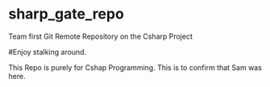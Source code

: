 # sharp_gate_repo
Team first Git Remote Repository on the Csharp Project


#Enjoy stalking around.


This Repo is purely for Cshap Programming.
This is to confirm that Sam was here. 